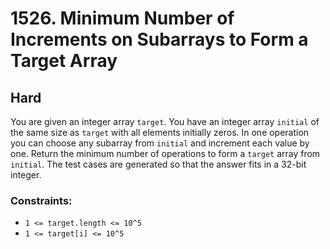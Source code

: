 # 1526. Minimum Number of Increments on Subarrays to Form a Target Array

## Hard

You are given an integer array `target`. You have an integer array `initial` of the same size as `target` with all
elements initially zeros. In one operation you can choose any subarray from `initial` and increment each value by one.
Return the minimum number of operations to form a `target` array from `initial`. The test cases are generated so that
the answer fits in a 32-bit integer.

### Constraints:

- `1 <= target.length <= 10^5`
- `1 <= target[i] <= 10^5`
